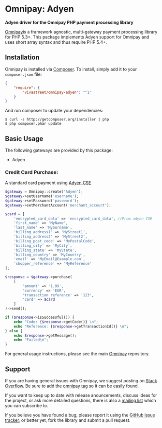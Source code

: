 # Omnipay: Adyen

**Adyen driver for the Omnipay PHP payment processing library**

[Omnipay](https://github.com/thephpleague/omnipay)is a framework agnostic, multi-gateway payment
processing library for PHP 5.3+. This package implements Adyen support for Omnipay and uses short array syntax and thus require PHP 5.4+.

## Installation

Omnipay is installed via [Composer](http://getcomposer.org/). To install, simply add it
to your `composer.json` file:

```json
{
    "require": {
        "vivastreet/omnipay-adyen": "^1"
    }
}
```

And run composer to update your dependencies:

    $ curl -s http://getcomposer.org/installer | php
    $ php composer.phar update

## Basic Usage

The following gateways are provided by this package:

* Adyen

### Credit Card Purchase:
A standard card payment using [Adyen CSE](https://docs.adyen.com/display/TD/Client+Side+Encryption)
```PHP
$gateway = Omnipay::create('Adyen');
$gateway->setUsername('username');
$gateway->setPassword('password');
$gateway->setMerchantAccount('merchant_account');

$card = [
    'encrypted_card_data' => 'encrypted_card_data', //From adyen CSE
    'first_name' => 'MyName',
    'last_name' => 'MySurname',
    'billing_address1' => 'MyStreet1',
    'billing_address2' => 'MyStreet2',
    'billing_post_code' => 'MyPostalCode',
    'billing_city' => 'MyCity',
    'billing_state' => 'MyState',
    'billing_country' => 'MyCountry',
    'email' => 'MyEmail@Example.com',
    'shopper_reference' => 'MyReference'
];

$response = $gateway->purchase(
    [
        'amount' => '1.99',
        'currency' => 'EUR',
        'transaction_reference' => '123',
        'card' => $card
    ]
)->send();

if ($response->isSuccessful()) {
    echo "Code: {$response->getCode()} \n";
    echo "Reference: {$response->getTransactionId()} \n";
} else {
    echo $response->getMessage();
    echo "Failed\n";
}
```

For general usage instructions, please see the main [Omnipay](https://github.com/thephpleague/omnipay)
repository.

## Support

If you are having general issues with Omnipay, we suggest posting on
[Stack Overflow](http://stackoverflow.com/). Be sure to add the
[omnipay tag](http://stackoverflow.com/questions/tagged/omnipay) so it can be easily found.

If you want to keep up to date with release anouncements, discuss ideas for the project,
or ask more detailed questions, there is also a [mailing list](https://groups.google.com/forum/#!forum/omnipay) which
you can subscribe to.

If you believe you have found a bug, please report it using the [GitHub issue tracker](https://github.com/vivastreet/omnipay-adyen/issues),
or better yet, fork the library and submit a pull request.